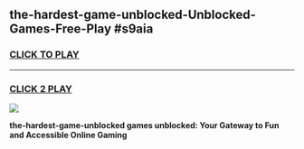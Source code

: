 
## the-hardest-game-unblocked-Unblocked-Games-Free-Play #s9aia
<h3>
<a href="https://us.freeplayer.one?title=the-hardest-game-unblocked&ref=9M">CLICK TO PLAY</a></h3>
<hr>

<h3>
<a href="https://us.freeplayer.one?title=the-hardest-game-unblocked&ref=9M">CLICK 2 PLAY</a>
  
</h3>

<a href="https://us.freeplayer.one?title=the-hardest-game-unblocked&ref=9M"><img src="https://clearcache.store/games.png"></a>


**the-hardest-game-unblocked games unblocked: Your Gateway to Fun and Accessible Online Gaming**

